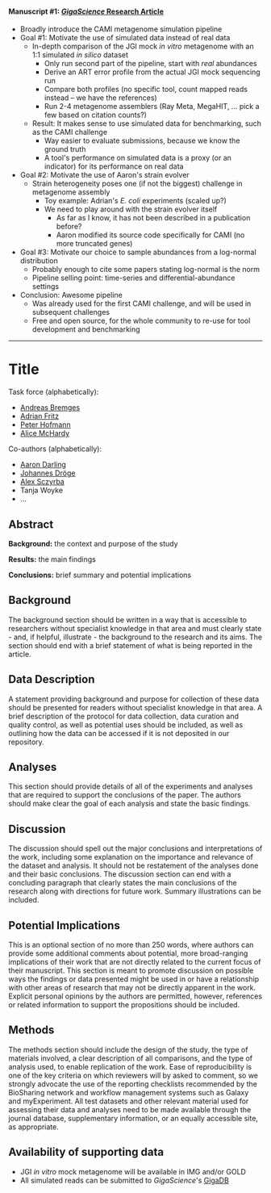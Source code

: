 #### Manuscript #1: [*GigaScience* Research Article](http://www.gigasciencejournal.com/authors/instructions/research)

- Broadly introduce the CAMI metagenome simulation pipeline
- Goal #1: Motivate the use of simulated data instead of real data
  - In-depth comparison of the JGI mock *in vitro* metagenome with an 1:1 simulated *in silico* dataset
    - Only run second part of the pipeline, start with *real* abundances
    - Derive an ART error profile from the actual JGI mock sequencing run
    - Compare both profiles (no specific tool, count mapped reads instead – we have the references)
    - Run 2-4 metagenome assemblers (Ray Meta, MegaHIT, ... pick a few based on citation counts?)
  - Result: It makes sense to use simulated data for benchmarking, such as the CAMI challenge
    - Way easier to evaluate submissions, because we know the ground truth
    - A tool's performance on simulated data is a proxy (or an indicator) for its performance on real data
- Goal #2: Motivate the use of Aaron's strain evolver
  - Strain heterogeneity poses one (if not the biggest) challenge in metagenome assembly
    - Toy example: Adrian's *E. coli* experiments (scaled up?)
    - We need to play around with the strain evolver itself
      - As far as I know, it has not been described in a publication before?
      - Aaron modified its source code specifically for CAMI (no more truncated genes)
- Goal #3: Motivate our choice to sample abundances from a log-normal distribution
  - Probably enough to cite some papers stating log-normal is the norm
  - Pipeline selling point: time-series and differential-abundance settings
- Conclusion: Awesome pipeline
  - Was already used for the first CAMI challenge, and will be used in subsequent challenges
  - Free and open source, for the whole community to re-use for tool development and benchmarking

---

# Title

Task force (alphabetically):
- [Andreas Bremges](https://github.com/abremges)
- [Adrian Fritz](https://github.com/AlphaSquad)
- [Peter Hofmann](https://github.com/p-hofmann)
- [Alice McHardy](https://github.com/alicemchardy)

Co-authors (alphabetically):
- [Aaron Darling](https://github.com/koadman)
- [Johannes Dröge](https://github.com/fungs)
- [Alex Sczyrba](https://github.com/asczyrba)
- Tanja Woyke
- ...

## Abstract

**Background:**
the context and purpose of the study

**Results:**
the main findings

**Conclusions:**
brief summary and potential implications

## Background
The background section should be written in a way that is accessible to researchers without specialist knowledge in that area and must clearly state - and, if helpful, illustrate - the background to the research and its aims. The section should end with a brief statement of what is being reported in the article.

## Data Description
A statement providing background and purpose for collection of these data should be presented for readers without specialist knowledge in that area. A brief description of the protocol for data collection, data curation and quality control, as well as potential uses should be included, as well as outlining how the data can be accessed if it is not deposited in our repository.

## Analyses
This section should provide details of all of the experiments and analyses that are required to support the conclusions of the paper. The authors should make clear the goal of each analysis and state the basic findings.

## Discussion
The discussion should spell out the major conclusions and interpretations of the work, including some explanation on the importance and relevance of the dataset and analysis. It should not be restatement of the analyses done and their basic conclusions. The discussion section can end with a concluding paragraph that clearly states the main conclusions of the research along with directions for future work. Summary illustrations can be included.

## Potential Implications
This is an optional section of no more than 250 words, where authors can provide some additional comments about potential, more broad-ranging implications of their work that are not directly related to the current focus of their manuscript. This section is meant to promote discussion on possible ways the findings or data presented might be used in or have a relationship with other areas of research that may not be directly apparent in the work. Explicit personal opinions by the authors are permitted, however, references or related information to support the propositions should be included.

## Methods
The methods section should include the design of the study, the type of materials involved, a clear description of all comparisons, and the type of analysis used, to enable replication of the work. Ease of reproducibility is one of the key criteria on which reviewers will by asked to comment, so we strongly advocate the use of the reporting checklists recommended by the BioSharing network and workflow management systems such as Galaxy and myExperiment. All test datasets and other relevant material used for assessing their data and analyses need to be made available through the journal database, supplementary information, or an equally accessible site, as appropriate.

## Availability of supporting data
- JGI *in vitro* mock metagenome will be available in IMG and/or GOLD
- All simulated reads can be submitted to *GigaScience*'s [GigaDB](http://gigadb.org/)
